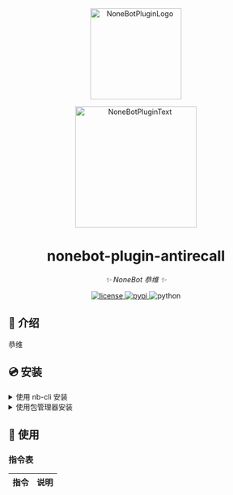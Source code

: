 <div align="center">
  <a href="https://v2.nonebot.dev/store"><img src="https://github.com/A-kirami/nonebot-plugin-template/blob/resources/nbp_logo.png" width="180" height="180" alt="NoneBotPluginLogo"></a>
  <br>
  <p><img src="https://github.com/A-kirami/nonebot-plugin-template/blob/resources/NoneBotPlugin.svg" width="240" alt="NoneBotPluginText"></p>
</div>

<div align="center">

# nonebot-plugin-antirecall

_✨ NoneBot 恭维 ✨_


<a href="./LICENSE">
    <img src="https://img.shields.io/github/license/A-kirami/nonebot-plugin-namelist.svg" alt="license">
</a>
<a href="https://pypi.python.org/pypi/nonebot-plugin-namelist">
    <img src="https://img.shields.io/pypi/v/nonebot-plugin-namelist.svg" alt="pypi">
</a>
<img src="https://img.shields.io/badge/python-3.8+-blue.svg" alt="python">

</div>


## 📖 介绍

恭维

## 💿 安装

<details>
<summary>使用 nb-cli 安装</summary>
在 nonebot2 项目的根目录下打开命令行, 输入以下指令即可安装

    nb plugin install nonebot-plugin-antirecall

</details>

<details>
<summary>使用包管理器安装</summary>
在 nonebot2 项目的插件目录下, 打开命令行, 根据你使用的包管理器, 输入相应的安装命令

<details>
<summary>pip</summary>

    pip install nonebot-plugin-antirecall
</details>
<details>
<summary>pdm</summary>

    pdm add nonebot-plugin-antirecall
</details>
<details>
<summary>poetry</summary>

    poetry add nonebot-plugin-antirecall
</details>
<details>
<summary>conda</summary>

    conda install nonebot-plugin-antirecall
</details>

打开 nonebot2 项目的 `bot.py` 文件, 在其中写入

    nonebot.load_plugin('nonebot_plugin_antirecall')

</details>


## 🎉 使用
### 指令表
| 指令 | 说明 |
|:-----:|:----:|
